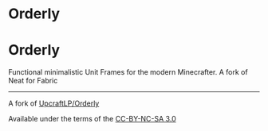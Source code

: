 # Orderly

# Orderly
Functional minimalistic Unit Frames for the modern Minecrafter. A fork of Neat for Fabric


---

A fork of [UpcraftLP/Orderly](https://github.com/UpcraftLP/Orderly)

Available under the terms of the [CC-BY-NC-SA 3.0](./LICENSE)
